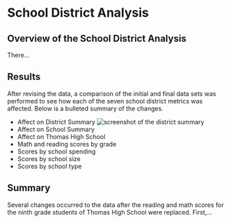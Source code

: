 # School District Analysis
## Overview of the School District Analysis
There...
## Results
After revising the data, a comparison of the initial and final data sets was performed to see how each of the seven school district metrics was affected.  Below is a bulleted summary of the changes.
* Affect on District Summary
![screenshot of the district summary](screenshots/VBA_Challenge_2017.png)
* Affect on School Summary
* Affect on Thomas High School
* Math and reading scores by grade
* Scores by school spending
* Scores by school size
* Scores by school type


## Summary
Several changes occurred to the data after the reading and math scores for the ninth grade students of Thomas High School were replaced.  First,...


 


